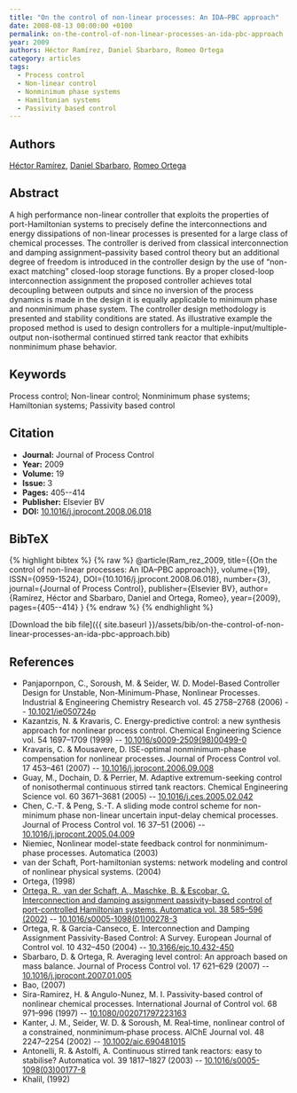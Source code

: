 ```yaml
---
title: "On the control of non-linear processes: An IDA–PBC approach"
date: 2008-08-13 00:00:00 +0100
permalink: on-the-control-of-non-linear-processes-an-ida-pbc-approach
year: 2009
authors: Héctor Ramírez, Daniel Sbarbaro, Romeo Ortega
category: articles
tags:
  - Process control
  - Non-linear control
  - Nonminimum phase systems
  - Hamiltonian systems
  - Passivity based control
---
```

 
## Authors
[Héctor Ramírez](authors/hector-ramirez), [Daniel Sbarbaro](authors/daniel-sbarbaro), [Romeo Ortega](authors/romeo-ortega)
 
## Abstract
A high performance non-linear controller that exploits the properties of port-Hamiltonian systems to precisely define the interconnections and energy dissipations of non-linear processes is presented for a large class of chemical processes. The controller is derived from classical interconnection and damping assignment–passivity based control theory but an additional degree of freedom is introduced in the controller design by the use of “non-exact matching” closed-loop storage functions. By a proper closed-loop interconnection assignment the proposed controller achieves total decoupling between outputs and since no inversion of the process dynamics is made in the design it is equally applicable to minimum phase and nonminimum phase system. The controller design methodology is presented and stability conditions are stated. As illustrative example the proposed method is used to design controllers for a multiple-input/multiple-output non-isothermal continued stirred tank reactor that exhibits nonminimum phase behavior.
 
## Keywords
Process control; Non-linear control; Nonminimum phase systems; Hamiltonian systems; Passivity based control
 
## Citation
- **Journal:** Journal of Process Control
- **Year:** 2009
- **Volume:** 19
- **Issue:** 3
- **Pages:** 405--414
- **Publisher:** Elsevier BV
- **DOI:** [10.1016/j.jprocont.2008.06.018](https://doi.org/10.1016/j.jprocont.2008.06.018)
 
## BibTeX
{% highlight bibtex %}
{% raw %}
@article{Ram_rez_2009,
  title={{On the control of non-linear processes: An IDA–PBC approach}},
  volume={19},
  ISSN={0959-1524},
  DOI={10.1016/j.jprocont.2008.06.018},
  number={3},
  journal={Journal of Process Control},
  publisher={Elsevier BV},
  author={Ramírez, Héctor and Sbarbaro, Daniel and Ortega, Romeo},
  year={2009},
  pages={405--414}
}
{% endraw %}
{% endhighlight %}
 
[Download the bib file]({{ site.baseurl }}/assets/bib/on-the-control-of-non-linear-processes-an-ida-pbc-approach.bib)
 
## References
- Panjapornpon, C., Soroush, M. & Seider, W. D. Model-Based Controller Design for Unstable, Non-Minimum-Phase, Nonlinear Processes. Industrial &amp; Engineering Chemistry Research vol. 45 2758–2768 (2006) -- [10.1021/ie050724p](https://doi.org/10.1021/ie050724p)
- Kazantzis, N. & Kravaris, C. Energy-predictive control: a new synthesis approach for nonlinear process control. Chemical Engineering Science vol. 54 1697–1709 (1999) -- [10.1016/s0009-2509(98)00499-0](https://doi.org/10.1016/s0009-2509(98)00499-0)
- Kravaris, C. & Mousavere, D. ISE-optimal nonminimum-phase compensation for nonlinear processes. Journal of Process Control vol. 17 453–461 (2007) -- [10.1016/j.jprocont.2006.09.008](https://doi.org/10.1016/j.jprocont.2006.09.008)
- Guay, M., Dochain, D. & Perrier, M. Adaptive extremum-seeking control of nonisothermal continuous stirred tank reactors. Chemical Engineering Science vol. 60 3671–3681 (2005) -- [10.1016/j.ces.2005.02.042](https://doi.org/10.1016/j.ces.2005.02.042)
- Chen, C.-T. & Peng, S.-T. A sliding mode control scheme for non-minimum phase non-linear uncertain input-delay chemical processes. Journal of Process Control vol. 16 37–51 (2006) -- [10.1016/j.jprocont.2005.04.009](https://doi.org/10.1016/j.jprocont.2005.04.009)
- Niemiec, Nonlinear model-state feedback control for nonminimum-phase processes. Automatica (2003)
- van der Schaft, Port-hamiltonian systems: network modeling and control of nonlinear physical systems. (2004)
- Ortega, (1998)
- [Ortega, R., van der Schaft, A., Maschke, B. & Escobar, G. Interconnection and damping assignment passivity-based control of port-controlled Hamiltonian systems. Automatica vol. 38 585–596 (2002)](interconnection-and-damping-assignment-passivity-based-control-of-port-controlled-hamiltonian-systems) -- [10.1016/s0005-1098(01)00278-3](https://doi.org/10.1016/s0005-1098(01)00278-3)
- Ortega, R. & García-Canseco, E. Interconnection and Damping Assignment Passivity-Based Control: A Survey. European Journal of Control vol. 10 432–450 (2004) -- [10.3166/ejc.10.432-450](https://doi.org/10.3166/ejc.10.432-450)
- Sbarbaro, D. & Ortega, R. Averaging level control: An approach based on mass balance. Journal of Process Control vol. 17 621–629 (2007) -- [10.1016/j.jprocont.2007.01.005](https://doi.org/10.1016/j.jprocont.2007.01.005)
- Bao, (2007)
- Sira-Ramirez, H. & Angulo-Nunez, M. I. Passivity-based control of nonlinear chemical processes. International Journal of Control vol. 68 971–996 (1997) -- [10.1080/002071797223163](https://doi.org/10.1080/002071797223163)
- Kanter, J. M., Seider, W. D. & Soroush, M. Real‐time, nonlinear control of a constrained, nonminimum‐phase process. AIChE Journal vol. 48 2247–2254 (2002) -- [10.1002/aic.690481015](https://doi.org/10.1002/aic.690481015)
- Antonelli, R. & Astolfi, A. Continuous stirred tank reactors: easy to stabilise? Automatica vol. 39 1817–1827 (2003) -- [10.1016/s0005-1098(03)00177-8](https://doi.org/10.1016/s0005-1098(03)00177-8)
- Khalil, (1992)

